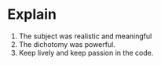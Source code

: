 # Explain
1. The subject was realistic and meaningful
2. The dichotomy was powerful.
3. Keep lively and keep passion in the code.